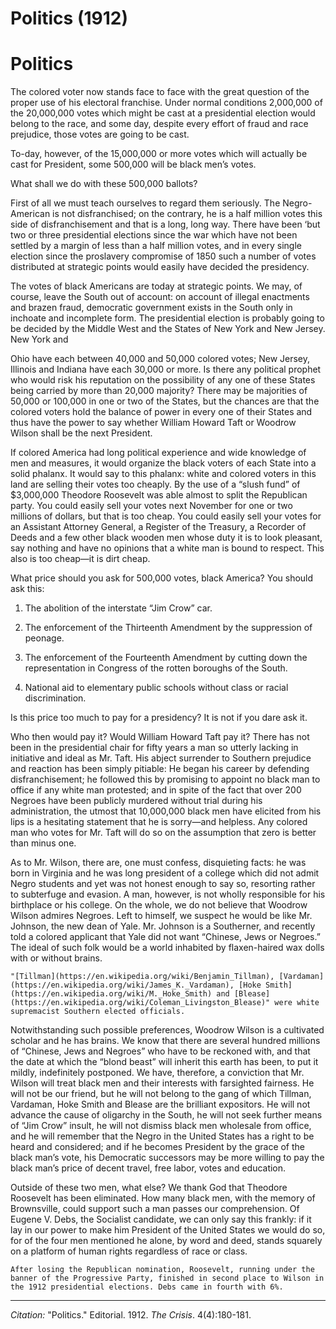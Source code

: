 # Politics (1912)




# Politics

The colored voter now stands face to face with the great question of the proper use of his electoral franchise. Under normal conditions 2,000,000 of the 20,000,000 votes which might be cast at a presidential election would belong to the race, and some day, despite every effort of fraud and race prejudice, those votes are going to be cast.

To-day, however, of the 15,000,000 or more votes which will actually be cast for President, some 500,000 will be black men’s votes.

What shall we do with these 500,000 ballots?

First of all we must teach ourselves to regard them seriously. The Negro-American is not disfranchised; on the contrary, he is a half million votes this side of disfranchisement and that is a long, long way. There have been ‘but two or three presidential elections since the war which have not been settled by a margin of less than a half million votes, and in every single election since the proslavery compromise of 1850 such a number of votes distributed at strategic points would easily have decided the presidency.

The votes of black Americans are today at strategic points. We may, of course, leave the South out of account: on account of illegal enactments and brazen fraud, democratic government exists in the South only in inchoate and incomplete form. The presidential election is probably going to be decided by the Middle West and the States of New York and New Jersey. New York and

Ohio have each between 40,000 and 50,000 colored votes; New Jersey, Illinois and Indiana have each 30,000 or more. Is there any political prophet who would risk his reputation on the possibility of any one of these States being carried by more than 20,000 majority? There may be majorities of 50,000 or 100,000 in one or two of the States, but the chances are that the colored voters hold the balance of power in every one of their States and thus have the power to say whether William Howard Taft or Woodrow Wilson shall be the next President.

If colored America had long political experience and wide knowledge of men and measures, it would organize the black voters of each State into a solid phalanx. It would say to this phalanx: white and colored voters in this land are selling their votes too cheaply. By the use of a “slush fund” of $3,000,000 Theodore Roosevelt was able almost to split the Republican party. You could easily sell your votes next November for one or two millions of dollars, but that is too cheap. You could easily sell your votes for an Assistant Attorney General, a Register of the Treasury, a Recorder of Deeds and a few other black wooden men whose duty it is to look pleasant, say nothing and have no opinions that a white man is bound to respect. This also is too cheap—it is dirt cheap.

What price should you ask for 500,000 votes, black America? You should ask this:

1. The abolition of the interstate “Jim Crow” car.  

2. The enforcement of the Thirteenth Amendment by the suppression of peonage.

3. The enforcement of the Fourteenth Amendment by cutting down the representation in Congress of the rotten boroughs of the South.

4. National aid to elementary public schools without class or racial discrimination.

Is this price too much to pay for a presidency? It is not if you dare ask it.

Who then would pay it? Would William Howard Taft pay it? There has not been in the presidential chair for fifty years a man so utterly lacking in initiative and ideal as Mr. Taft. His abject surrender to Southern prejudice and reaction has been simply pitiable: He began his career by defending disfranchisement; he followed this by promising to appoint no black man to office if any white man protested; and in spite of the fact that over 200 Negroes have been publicly murdered without trial during his administration, the utmost that 10,000,000 black men have elicited from his lips is a hesitating statement that he is sorry—and helpless. Any colored man who votes for Mr. Taft will do so on the assumption that zero is better than minus one.

As to Mr. Wilson, there are, one must confess, disquieting facts: he was born in Virginia and he was long president of a college which did not admit Negro students and yet was not honest enough to say so, resorting rather to subterfuge and evasion. A man, however, is not wholly responsible for his birthplace or his college. On the whole, we do not believe that Woodrow Wilson admires Negroes. Left to himself, we suspect he would be like Mr. Johnson, the new dean of Yale. Mr. Johnson is a Southerner, and recently told a colored applicant that Yale did not want “Chinese, Jews or Negroes.” The ideal of such folk would be a world inhabited by flaxen-haired wax dolls with or without brains.

```{margin}
"[Tillman](https://en.wikipedia.org/wiki/Benjamin_Tillman), [Vardaman](https://en.wikipedia.org/wiki/James_K._Vardaman), [Hoke Smith](https://en.wikipedia.org/wiki/M._Hoke_Smith) and [Blease](https://en.wikipedia.org/wiki/Coleman_Livingston_Blease)" were white supremacist Southern elected officials.
```

Notwithstanding such possible preferences, Woodrow Wilson is a cultivated scholar and he has brains. We know that there are several hundred millions of “Chinese, Jews and Negroes” who have to be reckoned with, and that the date at which the “blond beast” will inherit this earth has been, to put it mildly, indefinitely postponed. We have, therefore, a conviction that Mr. Wilson will treat black men and their interests with farsighted fairness. He will not be our friend, but he will not belong to the gang of which Tillman, Vardaman, Hoke Smith and Blease are the brilliant expositors. He will not advance the cause of oligarchy in the South, he will not seek further means of “Jim Crow” insult, he will not dismiss black men wholesale from office, and he will remember that the Negro in the United States has a right to be heard and considered; and if he becomes President by the grace of the black man’s vote, his Democratic successors may be more willing to pay the black man’s price of decent travel, free labor, votes and education.

Outside of these two men, what else? We thank God that Theodore Roosevelt has been eliminated. How many black men, with the memory of Brownsville, could support such a man passes our comprehension. Of Eugene V. Debs, the Socialist candidate, we can only say this frankly: if it lay in our power to make him President of the United States we would do so, for of the four men mentioned he alone, by word and deed, stands squarely on a platform of human rights regardless of race or class.

```{margin}
After losing the Republican nomination, Roosevelt, running under the banner of the Progressive Party, finished in second place to Wilson in the 1912 presidential elections. Debs came in fourth with 6%. 
```

_________________
*Citation:* "Politics." Editorial. 1912. *The Crisis*. 4(4):180-181.
